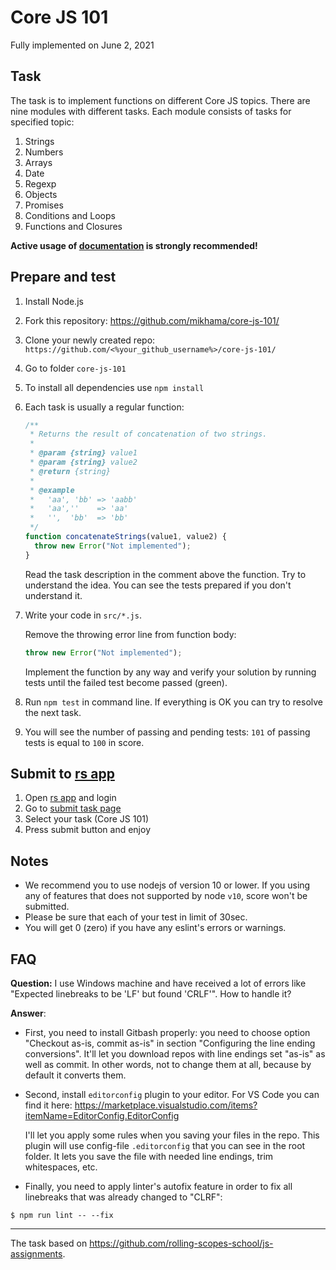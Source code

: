 # Core JS 101

Fully implemented on June 2, 2021

## Task

The task is to implement functions on different Core JS topics. There are nine modules with different tasks. Each module consists of tasks for specified topic:

1. Strings
2. Numbers
3. Arrays
4. Date
5. Regexp
6. Objects
7. Promises
8. Conditions and Loops
9. Functions and Closures

**Active usage of [documentation](https://developer.mozilla.org/en-US/) is strongly recommended!**

## Prepare and test

1. Install Node.js
2. Fork this repository: https://github.com/mikhama/core-js-101/
3. Clone your newly created repo: `https://github.com/<%your_github_username%>/core-js-101/`
4. Go to folder `core-js-101`
5. To install all dependencies use `npm install`
6. Each task is usually a regular function:
   ```javascript
   /**
    * Returns the result of concatenation of two strings.
    *
    * @param {string} value1
    * @param {string} value2
    * @return {string}
    *
    * @example
    *   'aa', 'bb' => 'aabb'
    *   'aa',''    => 'aa'
    *   '',  'bb'  => 'bb'
    */
   function concatenateStrings(value1, value2) {
     throw new Error("Not implemented");
   }
   ```
   Read the task description in the comment above the function. Try to understand the idea. You can see the tests prepared if you don't understand it.
7. Write your code in `src/*.js`.

   Remove the throwing error line from function body:

   ```javascript
   throw new Error("Not implemented");
   ```

   Implement the function by any way and verify your solution by running tests until the failed test become passed (green).

8. Run `npm test` in command line. If everything is OK you can try to resolve the next task.
9. You will see the number of passing and pending tests: `101` of passing tests is equal to `100` in score.

## Submit to [rs app](https://app.rs.school/)

1. Open [rs app](https://app.rs.school/) and login
2. Go to [submit task page](https://app.rs.school/course/submit-task?course=rs-2019-q3)
3. Select your task (Core JS 101)
4. Press submit button and enjoy

## Notes

- We recommend you to use nodejs of version 10 or lower. If you using any of features that does not supported by node `v10`, score won't be submitted.
- Please be sure that each of your test in limit of 30sec.
- You will get 0 (zero) if you have any eslint's errors or warnings.

## FAQ

**Question:** I use Windows machine and have received a lot of errors like "Expected linebreaks to be 'LF' but found 'CRLF'". How to handle it?

**Answer**:

- First, you need to install Gitbash properly: you need to choose option "Checkout as-is, commit as-is" in section "Configuring the line ending conversions". It'll let you download repos with line endings set "as-is" as well as commit. In other words, not to change them at all, because by default it converts them.
- Second, install `editorconfig` plugin to your editor. For VS Code you can find it here:
  https://marketplace.visualstudio.com/items?itemName=EditorConfig.EditorConfig

  I'll let you apply some rules when you saving your files in the repo. This plugin will use config-file `.editorconfig` that you can see in the root folder. It lets you save the file with needed line endings, trim whitespaces, etc.

- Finally, you need to apply linter's autofix feature in order to fix all linebreaks that was already changed to "CLRF":

```
$ npm run lint -- --fix
```

---

The task based on https://github.com/rolling-scopes-school/js-assignments.

